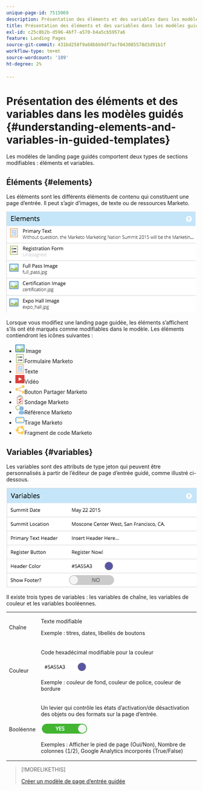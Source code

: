 ```yaml
---
unique-page-id: 7515069
description: Présentation des éléments et des variables dans les modèles guidés - Documents Marketo - Documentation du produit
title: Présentation des éléments et des variables dans les modèles guidés
exl-id: c25c8b2b-d596-46f7-a570-b4a5cb5957a6
feature: Landing Pages
source-git-commit: 431bd258f9a68bbb9df7acf043085578d3d91b1f
workflow-type: tm+mt
source-wordcount: '189'
ht-degree: 2%

---
```


# Présentation des éléments et des variables dans les modèles guidés {#understanding-elements-and-variables-in-guided-templates}

Les modèles de landing page guidés comportent deux types de sections modifiables : éléments et variables.

## Éléments {#elements}

Les éléments sont les différents éléments de contenu qui constituent une page d’entrée. Il peut s’agir d’images, de texte ou de ressources Marketo.

![](assets/image2015-5-20-14-3a57-3a55.png)

Lorsque vous modifiez une landing page guidée, les éléments s’affichent s’ils ont été marqués comme modifiables dans le modèle. Les éléments contiendront les icônes suivantes :

* ![—](assets/image2015-5-20-12-3a30-3a48.png) Image
* ![—](assets/image2015-5-20-12-3a31-3a33.png)Formulaire Marketo
* ![—](assets/image2015-5-20-12-3a41-3a21.png)Texte
* ![—](assets/image2015-5-20-12-3a42-3a47.png)Vidéo
* ![—](assets/image2015-5-20-12-3a44-3a17.png)Bouton Partager Marketo
* ![—](assets/image2015-5-20-12-3a43-3a21.png)Sondage Marketo
* ![—](assets/image2015-5-20-12-3a43-3a2.png)Référence Marketo
* ![—](assets/image2015-5-20-12-3a44-3a40.png)Tirage Marketo
* ![—](assets/image2015-5-20-12-3a47-3a45.png)Fragment de code Marketo

## Variables {#variables}

Les variables sont des attributs de type jeton qui peuvent être personnalisés à partir de l’éditeur de page d’entrée guidé, comme illustré ci-dessous.

![](assets/image2015-5-20-15-3a0-3a2.png)

Il existe trois types de variables : les variables de chaîne, les variables de couleur et les variables booléennes.

<table> 
 <tbody> 
  <tr> 
   <td>Chaîne</td> 
   <td><p>Texte modifiable</p><p>Exemple : titres, dates, libellés de boutons</p></td> 
  </tr> 
  <tr> 
   <td>Couleur</td> 
   <td><p>Code hexadécimal modifiable pour la couleur</p><p><img alt="—" src="assets/image2015-5-20-13-3a14-3a57.png" data-linked-resource-id="7515092" data-linked-resource-type="attachment" data-base-url="https://docs.marketo.com" data-linked-resource-container-id="7515069" title="--"></p><p>Exemple : couleur de fond, couleur de police, couleur de bordure</p></td> 
  </tr> 
  <tr> 
   <td>Booléenne</td> 
   <td><p>Un levier qui contrôle les états d’activation/de désactivation des objets ou des formats sur la page d’entrée.</p><p><img alt="--" src="assets/image2015-5-20-13-3a14-3a25.png" data-linked-resource-id="7515091" data-linked-resource-type="attachment" data-base-url="https://docs.marketo.com" data-linked-resource-container-id="7515069" title="--"></p><p>Exemples : Afficher le pied de page (Oui/Non), Nombre de colonnes (1/2), Google Analytics incorporés (True/False)</p></td> 
  </tr> 
 </tbody> 
</table>

>[!MORELIKETHIS]
>
>[Créer un modèle de page d’entrée guidée](/help/marketo/product-docs/demand-generation/landing-pages/landing-page-templates/create-a-guided-landing-page-template.md)
